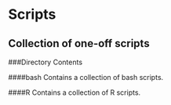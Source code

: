 # Scripts
Collection of one-off scripts
---
###Directory Contents

####bash
Contains a collection of bash scripts.

####R
Contains a collection of R scripts.
